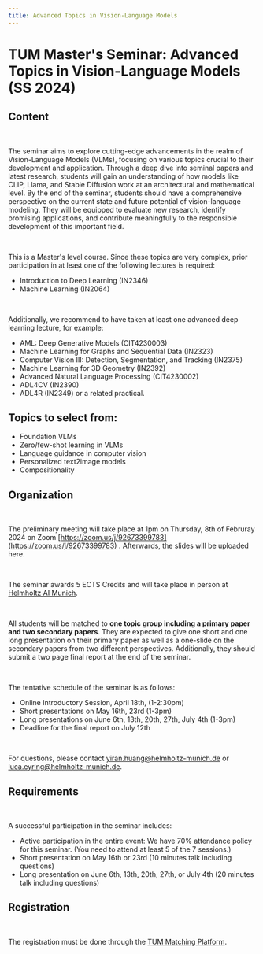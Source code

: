 ```yaml
---
title: Advanced Topics in Vision-Language Models
---
```

# TUM Master's Seminar: Advanced Topics in Vision-Language Models (SS 2024)

## Content

</br>

The seminar aims to explore cutting-edge advancements in the realm of Vision-Language Models (VLMs), focusing on various topics crucial to their development and application. Through a deep dive into seminal papers and latest research, students will gain an understanding of how models like CLIP, Llama, and Stable Diffusion work at an architectural and mathematical level. By the end of the seminar, students should have a comprehensive perspective on the current state and future potential of vision-language modeling. They will be equipped to evaluate new research, identify promising applications, and contribute meaningfully to the responsible development of this important field.

</br>

This is a Master's level course. Since these topics are very complex, prior participation in at least one of the following lectures is required:
- Introduction to Deep Learning (IN2346)
- Machine Learning (IN2064)

</br>

Additionally, we recommend to have taken at least one advanced deep learning lecture, for example:
- AML: Deep Generative Models (CIT4230003)
- Machine Learning for Graphs and Sequential Data (IN2323)
- Computer Vision III: Detection, Segmentation, and Tracking (IN2375)
- Machine Learning for 3D Geometry (IN2392)
- Advanced Natural Language Processing (CIT4230002)
- ADL4CV (IN2390)
- ADL4R (IN2349)
or a related practical.

## Topics to select from:
- Foundation VLMs
- Zero/few-shot learning in VLMs
- Language guidance in computer vision
- Personalized text2image models
- Compositionality

## Organization

</br>

The preliminary meeting will take place at 1pm on Thursday, 8th of Februray 2024 on Zoom [https://zoom.us/j/92673399783](https://zoom.us/j/92673399783) . Afterwards, the slides will be uploaded here.

</br>

The seminar awards 5 ECTS Credits and will take place in person at [Helmholtz AI Munich](https://www.google.com/maps?ll=48.220675,11.596054&z=17&t=m&hl=en&gl=GB&mapclient=embed&cid=3379363886196135068).

</br>

All students will be matched to __one topic group including a primary paper and two secondary papers__. They are expected to give one short and one long presentation on their primary paper as well as a one-slide on the secondary papers from two different perspectives. Additionally, they should submit a two page final report at the end of the seminar.

</br>

The tentative schedule of the seminar is as follows:
- Online Introductory Session, April 18th, (1-2:30pm)
- Short presentations on May 16th, 23rd (1-3pm)
- Long presentations on June 6th, 13th, 20th, 27th, July 4th (1-3pm)
- Deadline for the final report on July 12th

</br>

For questions, please contact yiran.huang@helmholtz-munich.de or luca.eyring@helmholtz-munich.de.

## Requirements

</br>

A successful participation in the seminar includes:
- Active participation in the entire event: We have 70% attendance policy for this seminar. (You need to attend at least 5 of the 7 sessions.)
- Short presentation on May 16th or 23rd (10 minutes talk including questions)
- Long presentation on June 6th, 13th, 20th, 27th, or July 4th (20 minutes talk including questions)

## Registration

</br>

The registration must be done through the [TUM Matching Platform](https://matching.in.tum.de/).